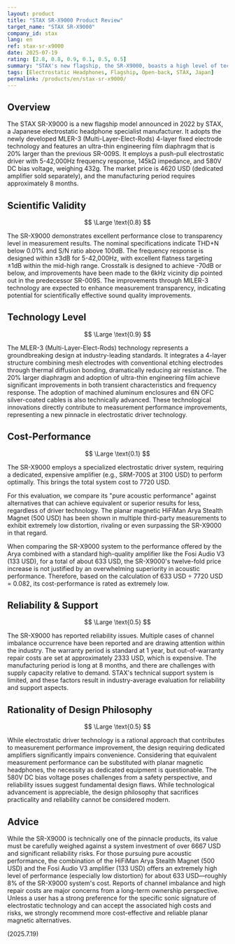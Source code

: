 ```yaml
---
layout: product
title: "STAX SR-X9000 Product Review"
target_name: "STAX SR-X9000"
company_id: stax
lang: en
ref: stax-sr-x9000
date: 2025-07-19
rating: [2.8, 0.8, 0.9, 0.1, 0.5, 0.5]
summary: "STAX's new flagship, the SR-X9000, boasts a high level of technology with its MILER-3 driver, but its overall rating is hampered by whether its performance justifies a system cost exceeding 6667 USD."
tags: [Electrostatic Headphones, Flagship, Open-back, STAX, Japan]
permalink: /products/en/stax-sr-x9000/
---
```


## Overview

The STAX SR-X9000 is a new flagship model announced in 2022 by STAX, a Japanese electrostatic headphone specialist manufacturer. It adopts the newly developed MLER-3 (Multi-Layer-Elect-Rods) 4-layer fixed electrode technology and features an ultra-thin engineering film diaphragm that is 20% larger than the previous SR-009S. It employs a push-pull electrostatic driver with 5-42,000Hz frequency response, 145kΩ impedance, and 580V DC bias voltage, weighing 432g. The market price is 4620 USD (dedicated amplifier sold separately), and the manufacturing period requires approximately 8 months.

## Scientific Validity

$$ \Large \text{0.8} $$

The SR-X9000 demonstrates excellent performance close to transparency level in measurement results. The nominal specifications indicate THD+N below 0.01% and S/N ratio above 100dB. The frequency response is designed within ±3dB for 5-42,000Hz, with excellent flatness targeting ±1dB within the mid-high range. Crosstalk is designed to achieve -70dB or below, and improvements have been made to the 6kHz vicinity dip pointed out in the predecessor SR-009S. The improvements through MILER-3 technology are expected to enhance measurement transparency, indicating potential for scientifically effective sound quality improvements.

## Technology Level

$$ \Large \text{0.9} $$

The MLER-3 (Multi-Layer-Elect-Rods) technology represents a groundbreaking design at industry-leading standards. It integrates a 4-layer structure combining mesh electrodes with conventional etching electrodes through thermal diffusion bonding, dramatically reducing air resistance. The 20% larger diaphragm and adoption of ultra-thin engineering film achieve significant improvements in both transient characteristics and frequency response. The adoption of machined aluminum enclosures and 6N OFC silver-coated cables is also technically advanced. These technological innovations directly contribute to measurement performance improvements, representing a new pinnacle in electrostatic driver technology.

## Cost-Performance

$$ \Large \text{0.1} $$

The SR-X9000 employs a specialized electrostatic driver system, requiring a dedicated, expensive amplifier (e.g., SRM-700S at 3100 USD) to perform optimally. This brings the total system cost to 7720 USD.

For this evaluation, we compare its "pure acoustic performance" against alternatives that can achieve equivalent or superior results for less, regardless of driver technology. The planar magnetic HiFiMan Arya Stealth Magnet (500 USD) has been shown in multiple third-party measurements to exhibit extremely low distortion, rivaling or even surpassing the SR-X9000 in that regard.

When comparing the SR-X9000 system to the performance offered by the Arya combined with a standard high-quality amplifier like the Fosi Audio V3 (133 USD), for a total of about 633 USD, the SR-X9000's twelve-fold price increase is not justified by an overwhelming superiority in acoustic performance. Therefore, based on the calculation of 633 USD ÷ 7720 USD = 0.082, its cost-performance is rated as extremely low.

## Reliability & Support

$$ \Large \text{0.5} $$

The SR-X9000 has reported reliability issues. Multiple cases of channel imbalance occurrence have been reported and are drawing attention within the industry. The warranty period is standard at 1 year, but out-of-warranty repair costs are set at approximately 2333 USD, which is expensive. The manufacturing period is long at 8 months, and there are challenges with supply capacity relative to demand. STAX's technical support system is limited, and these factors result in industry-average evaluation for reliability and support aspects.

## Rationality of Design Philosophy

$$ \Large \text{0.5} $$

While electrostatic driver technology is a rational approach that contributes to measurement performance improvement, the design requiring dedicated amplifiers significantly impairs convenience. Considering that equivalent measurement performance can be substituted with planar magnetic headphones, the necessity as dedicated equipment is questionable. The 580V DC bias voltage poses challenges from a safety perspective, and reliability issues suggest fundamental design flaws. While technological advancement is appreciable, the design philosophy that sacrifices practicality and reliability cannot be considered modern.

## Advice

While the SR-X9000 is technically one of the pinnacle products, its value must be carefully weighed against a system investment of over 6667 USD and significant reliability risks. For those pursuing pure acoustic performance, the combination of the HiFiMan Arya Stealth Magnet (500 USD) and the Fosi Audio V3 amplifier (133 USD) offers an extremely high level of performance (especially low distortion) for about 633 USD—roughly 8% of the SR-X9000 system's cost. Reports of channel imbalance and high repair costs are major concerns from a long-term ownership perspective. Unless a user has a strong preference for the specific sonic signature of electrostatic technology and can accept the associated high costs and risks, we strongly recommend more cost-effective and reliable planar magnetic alternatives.

(2025.7.19)